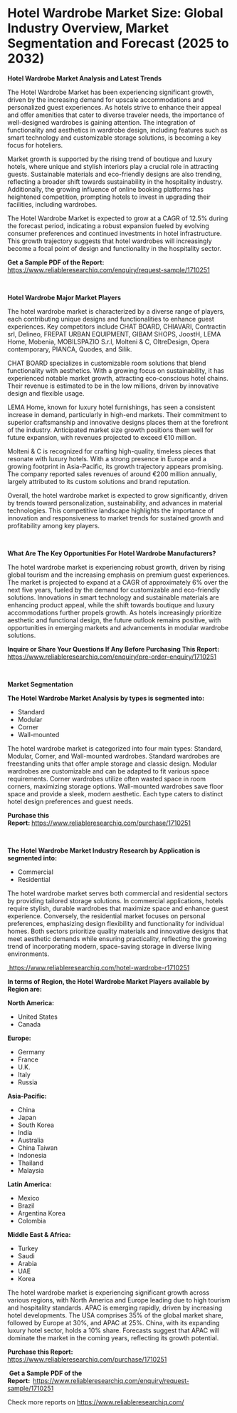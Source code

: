 <p><h1>Hotel Wardrobe Market Size: Global Industry Overview, Market Segmentation and Forecast (2025 to 2032)</h1></p><p><strong>Hotel Wardrobe Market Analysis and Latest Trends</strong></p>
<p><p>The Hotel Wardrobe Market has been experiencing significant growth, driven by the increasing demand for upscale accommodations and personalized guest experiences. As hotels strive to enhance their appeal and offer amenities that cater to diverse traveler needs, the importance of well-designed wardrobes is gaining attention. The integration of functionality and aesthetics in wardrobe design, including features such as smart technology and customizable storage solutions, is becoming a key focus for hoteliers.</p><p>Market growth is supported by the rising trend of boutique and luxury hotels, where unique and stylish interiors play a crucial role in attracting guests. Sustainable materials and eco-friendly designs are also trending, reflecting a broader shift towards sustainability in the hospitality industry. Additionally, the growing influence of online booking platforms has heightened competition, prompting hotels to invest in upgrading their facilities, including wardrobes.</p><p>The Hotel Wardrobe Market is expected to grow at a CAGR of 12.5% during the forecast period, indicating a robust expansion fueled by evolving consumer preferences and continued investments in hotel infrastructure. This growth trajectory suggests that hotel wardrobes will increasingly become a focal point of design and functionality in the hospitality sector.</p></p>
<p><strong>Get a Sample PDF of the Report:&nbsp;</strong> <a href="https://www.reliableresearchiq.com/enquiry/request-sample/1710251?utm_campaign=1141&utm_medium=2&utm_source=Github&utm_content=ia&utm_term=10012025&utm_id=hotel-wardrobe">https://www.reliableresearchiq.com/enquiry/request-sample/1710251</a></p>
<p>&nbsp;</p>
<p><strong>Hotel Wardrobe Major Market Players</strong></p>
<p><p>The hotel wardrobe market is characterized by a diverse range of players, each contributing unique designs and functionalities to enhance guest experiences. Key competitors include CHAT BOARD, CHIAVARI, Contractin srl, Delineo, FREPAT URBAN EQUIPMENT, GIBAM SHOPS, JoostH, LEMA Home, Mobenia, MOBILSPAZIO S.r.l, Molteni & C, OltreDesign, Opera contemporary, PIANCA, Quodes, and Silik.</p><p>CHAT BOARD specializes in customizable room solutions that blend functionality with aesthetics. With a growing focus on sustainability, it has experienced notable market growth, attracting eco-conscious hotel chains. Their revenue is estimated to be in the low millions, driven by innovative design and flexible usage.</p><p>LEMA Home, known for luxury hotel furnishings, has seen a consistent increase in demand, particularly in high-end markets. Their commitment to superior craftsmanship and innovative designs places them at the forefront of the industry. Anticipated market size growth positions them well for future expansion, with revenues projected to exceed €10 million.</p><p>Molteni & C is recognized for crafting high-quality, timeless pieces that resonate with luxury hotels. With a strong presence in Europe and a growing footprint in Asia-Pacific, its growth trajectory appears promising. The company reported sales revenues of around €200 million annually, largely attributed to its custom solutions and brand reputation.</p><p>Overall, the hotel wardrobe market is expected to grow significantly, driven by trends toward personalization, sustainability, and advances in material technologies. This competitive landscape highlights the importance of innovation and responsiveness to market trends for sustained growth and profitability among key players.</p></p>
<p>&nbsp;</p>
<p><strong>What Are The Key Opportunities For Hotel Wardrobe Manufacturers?</strong></p>
<p><p>The hotel wardrobe market is experiencing robust growth, driven by rising global tourism and the increasing emphasis on premium guest experiences. The market is projected to expand at a CAGR of approximately 6% over the next five years, fueled by the demand for customizable and eco-friendly solutions. Innovations in smart technology and sustainable materials are enhancing product appeal, while the shift towards boutique and luxury accommodations further propels growth. As hotels increasingly prioritize aesthetic and functional design, the future outlook remains positive, with opportunities in emerging markets and advancements in modular wardrobe solutions.</p></p>
<p><strong>Inquire or Share Your Questions If Any Before Purchasing This Report:</strong> <a href="https://www.reliableresearchiq.com/enquiry/pre-order-enquiry/1710251?utm_campaign=1141&utm_medium=2&utm_source=Github&utm_content=ia&utm_term=10012025&utm_id=hotel-wardrobe">https://www.reliableresearchiq.com/enquiry/pre-order-enquiry/1710251</a></p>
<p>&nbsp;</p>
<p><strong>Market Segmentation</strong></p>
<p><strong>The Hotel Wardrobe Market Analysis by types is segmented into:</strong></p>
<p><ul><li>Standard</li><li>Modular</li><li>Corner</li><li>Wall-mounted</li></ul></p>
<p><p>The hotel wardrobe market is categorized into four main types: Standard, Modular, Corner, and Wall-mounted wardrobes. Standard wardrobes are freestanding units that offer ample storage and classic design. Modular wardrobes are customizable and can be adapted to fit various space requirements. Corner wardrobes utilize often wasted space in room corners, maximizing storage options. Wall-mounted wardrobes save floor space and provide a sleek, modern aesthetic. Each type caters to distinct hotel design preferences and guest needs.</p></p>
<p><strong>Purchase this Report:&nbsp;</strong><a href="https://www.reliableresearchiq.com/purchase/1710251?utm_campaign=1141&utm_medium=2&utm_source=Github&utm_content=ia&utm_term=10012025&utm_id=hotel-wardrobe">https://www.reliableresearchiq.com/purchase/1710251</a></p>
<p>&nbsp;</p>
<p><strong>The Hotel Wardrobe Market Industry Research by Application is segmented into:</strong></p>
<p><ul><li>Commercial</li><li>Residential</li></ul></p>
<p><p>The hotel wardrobe market serves both commercial and residential sectors by providing tailored storage solutions. In commercial applications, hotels require stylish, durable wardrobes that maximize space and enhance guest experience. Conversely, the residential market focuses on personal preferences, emphasizing design flexibility and functionality for individual homes. Both sectors prioritize quality materials and innovative designs that meet aesthetic demands while ensuring practicality, reflecting the growing trend of incorporating modern, space-saving storage in diverse living environments.</p></p>
<p><a href="https://www.reliableresearchiq.com/hotel-wardrobe-r1710251?utm_campaign=1141&utm_medium=2&utm_source=Github&utm_content=ia&utm_term=10012025&utm_id=hotel-wardrobe">&nbsp;https://www.reliableresearchiq.com/hotel-wardrobe-r1710251</a></p>
<p><strong>In terms of Region, the Hotel Wardrobe Market Players available by Region are:</strong></p>
<p>
    <p> <strong> North America: </strong>
        <ul>
            <li>United States</li>
            <li>Canada</li>
        </ul>
        </p> 
    <p> <strong> Europe: </strong>
        <ul>
            <li>Germany</li>
            <li>France</li>
            <li>U.K.</li>
            <li>Italy</li>
            <li>Russia</li>
        </ul>
        </p> 
    <p> <strong> Asia-Pacific: </strong>
        <ul>
            <li>China</li>
            <li>Japan</li>
            <li>South Korea</li>
            <li>India</li>
            <li>Australia</li>
            <li>China Taiwan</li>
            <li>Indonesia</li>
            <li>Thailand</li>
            <li>Malaysia</li>
        </ul>
        </p> 
    <p> <strong> Latin America: </strong>
        <ul>
            <li>Mexico</li>
            <li>Brazil</li>
            <li>Argentina Korea</li>
            <li>Colombia</li>
        </ul>
        </p> 
    <p> <strong> Middle East & Africa: </strong>
        <ul>
            <li>Turkey</li>
            <li>Saudi</li>
            <li>Arabia</li>
            <li>UAE</li>
            <li>Korea</li>
        </ul>
    </p>
    </p>
<p><p>The hotel wardrobe market is experiencing significant growth across various regions, with North America and Europe leading due to high tourism and hospitality standards. APAC is emerging rapidly, driven by increasing hotel developments. The USA comprises 35% of the global market share, followed by Europe at 30%, and APAC at 25%. China, with its expanding luxury hotel sector, holds a 10% share. Forecasts suggest that APAC will dominate the market in the coming years, reflecting its growth potential.</p></p>
<p><strong>Purchase this Report: </strong><a href="https://www.reliableresearchiq.com/purchase/1710251?utm_campaign=1141&utm_medium=2&utm_source=Github&utm_content=ia&utm_term=10012025&utm_id=hotel-wardrobe">https://www.reliableresearchiq.com/purchase/1710251</a></p>
<p>&nbsp;<strong>Get a Sample PDF of the Report:&nbsp;&nbsp;</strong><a href="https://www.reliableresearchiq.com/enquiry/request-sample/1710251?utm_campaign=1141&utm_medium=2&utm_source=Github&utm_content=ia&utm_term=10012025&utm_id=hotel-wardrobe">https://www.reliableresearchiq.com/enquiry/request-sample/1710251</a></p>
<p><strong></strong></p>
<p>Check more reports on <a href="https://www.reliableresearchiq.com/?utm_campaign=1141&utm_medium=2&utm_source=Github&utm_content=ia&utm_term=10012025&utm_id=hotel-wardrobe">https://www.reliableresearchiq.com/</a></p>